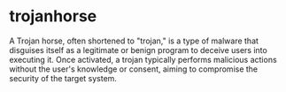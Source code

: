 # trojanhorse
A Trojan horse, often shortened to "trojan," is a type of malware that disguises itself as a legitimate or benign program to deceive users into executing it. Once activated, a trojan typically performs malicious actions without the user's knowledge or consent, aiming to compromise the security of the target system.
